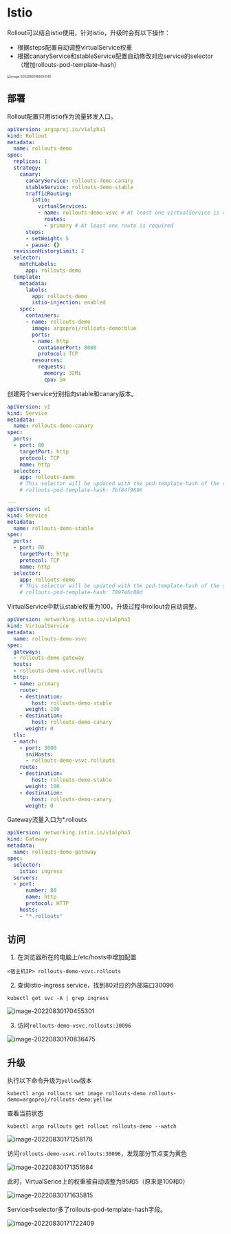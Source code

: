 # Istio

Rollout可以结合istio使用，针对istio，升级时会有以下操作：

- 根据steps配置自动调整virtualService权重
- 根据canaryService和stableService配置自动修改对应service的selector（增加rollouts-pod-template-hash）

<img src="media/Istio/image-20220830165034140.png" alt="image-20220830165034140" style="zoom:50%;" />



## 部署

Rollout配置只用istio作为流量转发入口。

```yaml
apiVersion: argoproj.io/v1alpha1
kind: Rollout
metadata:
  name: rollouts-demo
spec:
  replicas: 1
  strategy:
    canary:
      canaryService: rollouts-demo-canary
      stableService: rollouts-demo-stable
      trafficRouting:
        istio:
          virtualServices:
          - name: rollouts-demo-vsvc # At least one virtualService is required
            routes:
            - primary # At least one route is required
      steps:
      - setWeight: 5
      - pause: {}
  revisionHistoryLimit: 2
  selector:
    matchLabels:
      app: rollouts-demo
  template:
    metadata:
      labels:
        app: rollouts-demo
        istio-injection: enabled
    spec:
      containers:
      - name: rollouts-demo
        image: argoproj/rollouts-demo:blue
        ports:
        - name: http
          containerPort: 8080
          protocol: TCP
        resources:
          requests:
            memory: 32Mi
            cpu: 5m
```

创建两个service分别指向stable和canary版本。

```yaml
apiVersion: v1
kind: Service
metadata:
  name: rollouts-demo-canary
spec:
  ports:
  - port: 80
    targetPort: http
    protocol: TCP
    name: http
  selector:
    app: rollouts-demo
    # This selector will be updated with the pod-template-hash of the canary ReplicaSet. e.g.:
    # rollouts-pod-template-hash: 7bf84f9696

---
apiVersion: v1
kind: Service
metadata:
  name: rollouts-demo-stable
spec:
  ports:
  - port: 80
    targetPort: http
    protocol: TCP
    name: http
  selector:
    app: rollouts-demo
    # This selector will be updated with the pod-template-hash of the stable ReplicaSet. e.g.:
    # rollouts-pod-template-hash: 789746c88d
```

VirtualService中默认stable权重为100，升级过程中rollout会自动调整。

```yaml
apiVersion: networking.istio.io/v1alpha3
kind: VirtualService
metadata:
  name: rollouts-demo-vsvc
spec:
  gateways:
  - rollouts-demo-gateway
  hosts:
  - rollouts-demo-vsvc.rollouts
  http:
  - name: primary
    route:
    - destination:
        host: rollouts-demo-stable
      weight: 100
    - destination:
        host: rollouts-demo-canary
      weight: 0
  tls:
  - match:
    - port: 3000
      sniHosts:
      - rollouts-demo-vsvc.rollouts
    route:
    - destination:
        host: rollouts-demo-stable
      weight: 100
    - destination:
        host: rollouts-demo-canary
      weight: 0
```

Gateway流量入口为*.rollouts

```yaml
apiVersion: networking.istio.io/v1alpha3
kind: Gateway
metadata:
  name: rollouts-demo-gateway
spec:
  selector:
    istio: ingress
  servers:
  - port:
      number: 80
      name: http
      protocol: HTTP
    hosts:
    - "*.rollouts"
```

## 访问

1. 在浏览器所在的电脑上/etc/hosts中增加配置

```
<宿主机IP> rollouts-demo-vsvc.rollouts
```

2. 查询istio-ingress service，找到80对应的外部端口30096

```shell
kubectl get svc -A | grep ingress
```

![image-20220830170455301](media/Istio/image-20220830170455301.png)

3. 访问`rollouts-demo-vsvc.rollouts:30096`

![image-20220830170836475](media/Istio/image-20220830170836475.png)

## 升级

执行以下命令升级为`yellow`版本

```shell
kubectl argo rollouts set image rollouts-demo rollouts-demo=argoproj/rollouts-demo:yellow
```

查看当前状态

```
kubectl argo rollouts get rollout rollouts-demo --watch
```

![image-20220830171258178](media/Istio/image-20220830171258178.png)

访问`rollouts-demo-vsvc.rollouts:30096`，发现部分节点变为黄色

![image-20220830171351684](media/Istio/image-20220830171351684.png)

此时，VirtualSerice上的权重被自动调整为95和5（原来是100和0）

![image-20220830171635815](media/Istio/image-20220830171635815.png)

Service中selector多了rollouts-pod-template-hash字段。

![image-20220830171722409](media/Istio/image-20220830171722409.png)
